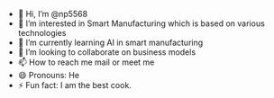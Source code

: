 - 👋 Hi, I’m @np5568
- 👀 I’m interested in Smart Manufacturing which is based on various technologies
- 🌱 I’m currently learning AI in smart manufacturing
- 💞️ I’m looking to collaborate on business models
- 📫 How to reach me mail or meet me
- 😄 Pronouns: He
- ⚡ Fun fact: I am the best cook.

<!---
np5568/np5568 is a ✨ special ✨ repository because its `README.md` (this file) appears on your GitHub profile.
You can click the Preview link to take a look at your changes.
--->
